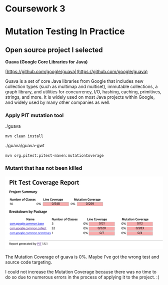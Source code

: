 # Coursework 3

# Mutation Testing In Practice

## Open source project I selected

**Guava (Google Core Libraries for Java)**

[https://github.com/google/guava](https://github.com/google/guava)

Guava is a set of core Java libraries from Google that includes new collection types (such as multimap and multiset), immutable collections, a graph library, and utilities for concurrency, I/O, hashing, caching, primitives, strings, and more. It is widely used on most Java projects within Google, and widely used by many other companies as well.

### Apply PIT mutation tool

./guava

`mvn clean install`

./guava/guava-gwt

`mvn org.pitest:pitest-maven:mutationCoverage`

### Mutant that has not been killed

![screenshot.png](screenshot.png)

The Mutation Coverage of guava is 0%. Maybe I've got the wrong test and source code targeting.

I could not increase the Mutation Coverage because there was no time to do so due to numerous errors in the process of applying it to the project. :(
